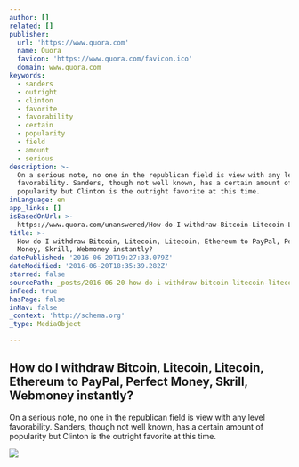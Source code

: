 ```yaml
---
author: []
related: []
publisher:
  url: 'https://www.quora.com'
  name: Quora
  favicon: 'https://www.quora.com/favicon.ico'
  domain: www.quora.com
keywords:
  - sanders
  - outright
  - clinton
  - favorite
  - favorability
  - certain
  - popularity
  - field
  - amount
  - serious
description: >-
  On a serious note, no one in the republican field is view with any level
  favorability. Sanders, though not well known, has a certain amount of
  popularity but Clinton is the outright favorite at this time.
inLanguage: en
app_links: []
isBasedOnUrl: >-
  https://www.quora.com/unanswered/How-do-I-withdraw-Bitcoin-Litecoin-Litecoin-Ethereum-to-PayPal-Perfect-Money-Skrill-Webmoney-instantly
title: >-
  How do I withdraw Bitcoin, Litecoin, Litecoin, Ethereum to PayPal, Perfect
  Money, Skrill, Webmoney instantly?
datePublished: '2016-06-20T19:27:33.079Z'
dateModified: '2016-06-20T18:35:39.282Z'
starred: false
sourcePath: _posts/2016-06-20-how-do-i-withdraw-bitcoin-litecoin-litecoin-ethereum-to-p.md
inFeed: true
hasPage: false
inNav: false
_context: 'http://schema.org'
_type: MediaObject

---
```

<article style=""><h1>How do I withdraw Bitcoin, Litecoin, Litecoin, Ethereum to PayPal, Perfect Money, Skrill, Webmoney instantly?</h1><p>On a serious note, no one in the republican field is view with any level favorability. Sanders, though not well known, has a certain amount of popularity but Clinton is the outright favorite at this time.</p><img src="https://qsf.ec.quoracdn.net/-images.new_grid.fb_share_default.pnge6dde9cfa6e03c43.png" /></article>